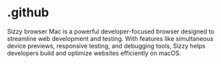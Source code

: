 # .github
Sizzy browser Mac is a powerful developer-focused browser designed to streamline web development and testing. With features like simultaneous device previews, responsive testing, and debugging tools, Sizzy helps developers build and optimize websites efficiently on macOS.
